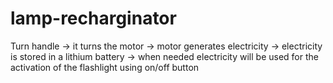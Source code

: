 # lamp-recharginator
Turn handle -> it turns the motor -> motor generates electricity -> electricity is stored in a lithium battery -> when needed electricity will be used for the activation of the flashlight using on/off button
